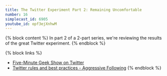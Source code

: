 ```yaml
---
title: The Twitter Experiment Part 2: Remaining Uncomfortable
number: 16
simplecast_id: 6905
youtube_id: opf3ejXnhwM
---
```

{% block content %}
In part 2 of a 2-part series, we're reviewing the results of the great Twitter experiment.
{% endblock %}

{% block links %}
- [Five-Minute Geek Show on Twitter](http://twitter.com/5minutegeekshow)
- [Twitter rules and best practices - Aggressive Following](https://support.twitter.com/articles/68916-following-rules-and-best-practices)
{% endblock %}
